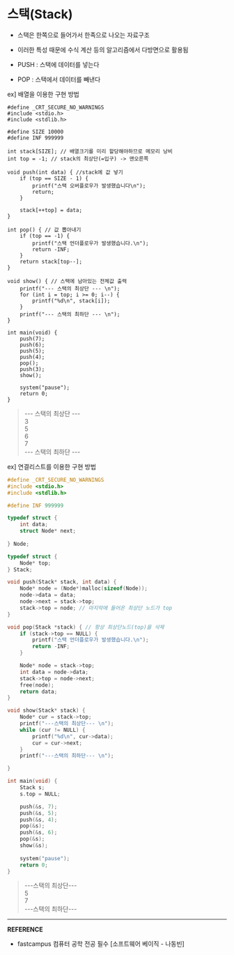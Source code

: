 # 스택(Stack)

- 스택은 한쪽으로 들어가서 한족으로 나오는 자료구조
- 이러한 특성 때문에 수식 계산 등의 알고리즘에서 다방면으로 활용됨

- PUSH : 스택에 데이터를 넣는다
- POP : 스택에서 데이터를 빼낸다  

ex] 배열을 이용한 구현 방법 
```
#define _CRT_SECURE_NO_WARNINGS
#include <stdio.h>
#include <stdlib.h>

#define SIZE 10000 
#define INF 999999

int stack[SIZE]; // 배열크기를 미리 할당해야하므로 메모리 낭비
int top = -1; // stack의 최상단(=입구) -> 맨오른쪽

void push(int data) { //stack에 값 넣기
	if (top == SIZE - 1) {
		printf("스택 오버플로우가 발생했습니다\n");
		return;
	}

	stack[++top] = data;
}

int pop() { // 값 뽑아내기
	if (top == -1) {
		printf("스택 언더플로우가 발생했습니다.\n");
		return -INF;
	}
	return stack[top--];
}

void show() { // 스택에 남아있는 전체값 출력
	printf("--- 스택의 최상단 --- \n");
	for (int i = top; i >= 0; i--) {
		printf("%d\n", stack[i]);
	}
	printf("--- 스택의 최하단 --- \n");
}

int main(void) {
	push(7);
	push(6);
	push(5);
	push(4);
	pop();
	push(3);
	show();
	
	system("pause");
	return 0;
}
```
> --- 스택의 최상단 ---  
> 3  
> 5  
> 6  
> 7  
> --- 스택의 최하단 ---     

ex] 연결리스트를 이용한 구현 방법
```c
#define _CRT_SECURE_NO_WARNINGS
#include <stdio.h>
#include <stdlib.h>

#define INF 999999

typedef struct {
	int data;
	struct Node* next;
	
} Node;

typedef struct {
	Node* top;
} Stack;

void push(Stack* stack, int data) {
	Node* node = (Node*)malloc(sizeof(Node));
	node->data = data;
	node->next = stack->top;
	stack->top = node; // 마지막에 들어온 최상단 노드가 top
}

void pop(Stack *stack) { // 항상 최상단노드(top)을 삭제
	if (stack->top == NULL) {
		printf("스택 언더플로우가 발생했습니다.\n");
		return -INF;
	}

	Node* node = stack->top;
	int data = node->data;
	stack->top = node->next;
	free(node);
	return data;
}

void show(Stack* stack) {
	Node* cur = stack->top;
	printf("---스택의 최상단--- \n");
	while (cur != NULL) {
		printf("%d\n", cur->data);
		cur = cur->next;
	}
	printf("---스택의 최하단--- \n");

}

int main(void) {
	Stack s;
	s.top = NULL;

	push(&s, 7);
	push(&s, 5);
	push(&s, 4);
	pop(&s);
	push(&s, 6);
	pop(&s);
	show(&s);
	
	system("pause");
	return 0;
}
```
>---스택의 최상단---  
> 5  
> 7  
>---스택의 최하단---
---
__REFERENCE__
- fastcampus 컴퓨터 공학 전공 필수 [소프트웨어 베이직 - 나동빈]